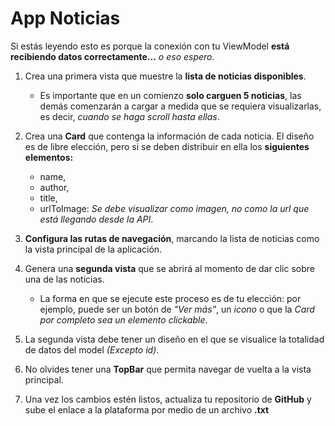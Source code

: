 # App Noticias

Si estás leyendo esto es porque la conexión con tu ViewModel __está recibiendo datos correctamente...__ _o eso espero_. 

1. Crea una primera vista que muestre la __lista de noticias disponibles__.
    - Es importante que en un comienzo __solo carguen 5 noticias__, las demás comenzarán a cargar a medida que se requiera visualizarlas, es decir, _cuando se haga scroll hasta ellas_.

2. Crea una __Card__ que contenga la información de cada noticia. El diseño es de libre elección, pero si se deben distribuir en ella los __siguientes elementos:__
    - name,
    - author,
    - title,
    - urlToImage: _Se debe visualizar como imagen, no como la url que está llegando desde la API_.

3. __Configura las rutas de navegación__, marcando la lista de noticias como la vista principal de la aplicación.

4. Genera una __segunda vista__ que se abrirá al momento de dar clic sobre una de las noticias.
    - La forma en que se ejecute este proceso es de tu elección: por ejemplo, puede ser un botón de _"Ver más"_, un _icono_ o que la _Card por completo sea un elemento clickable_.

5. La segunda vista debe tener un diseño en el que se visualice la totalidad de datos del model _(Excepto id)_.

6. No olvides tener una __TopBar__ que permita navegar de vuelta a la vista principal.

7. Una vez los cambios estén listos, actualiza tu repositorio de __GitHub__ y sube el enlace a la plataforma por medio de un archivo __.txt__
